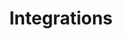 ---
type: docs
title: "Integrations"
linkTitle: "Integrations"
weight: 50
description: "Dapr integrations with other technologies"
---